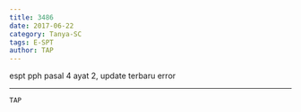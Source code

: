 ```yaml
---
title: 3486
date: 2017-06-22
category: Tanya-SC
tags: E-SPT
author: TAP
---
```


espt pph pasal 4 ayat 2, update terbaru error

---



`TAP`
